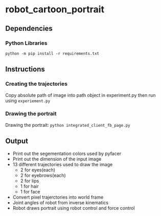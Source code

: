 # robot_cartoon_portrait

## Dependencies
### Python Libraries
`python -m pip install -r requirements.txt`

## Instructions
### Creating the trajectories
Copy absolute path of image into path object in experiment.py then run using  `experiement.py `
### Drawing the portrait
Drawing the portrait: `python integrated_client_fb_page.py`

## Output
* Print out the segementation colors used by pyfacer
* Print out the dimension of the input image
* 13 different trajectories used to draw the image
  * 2 for eyes(each)
  * 2 for eyebrows(each)
  * 2 for lips
  * 1 for hair
  * 1 for face
* Convert pixel trajerctories into world frame
* Joint angles of robot from inverse kinematics
* Robot draws portrait using robot control and force control
